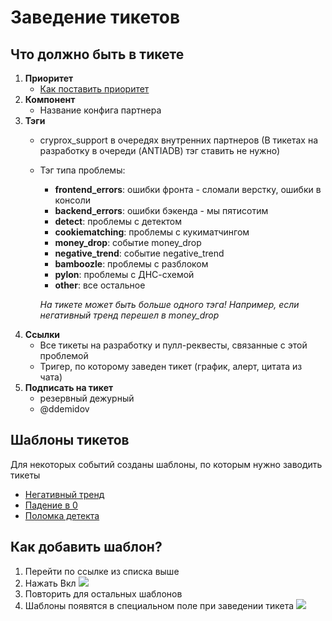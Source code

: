# Заведение тикетов

## Что должно быть в тикете
1. __Приоритет__ 
    * [Как поставить приоритет](priorities.md)
2. __Компонент__
    * Название конфига партнера
3. __Тэги__ 
    * cryprox_support в очередях внутренних партнеров  (В тикетах на разработку в очереди (ANTIADB) тэг ставить не нужно)
    * Тэг типа проблемы:
        * __frontend_errors__: ошибки фронта - сломали верстку, ошибки в консоли
        * __backend_errors__: ошибки бэкенда - мы пятисотим
        * __detect__: проблемы с детектом
        * __cookiematching__: проблемы с кукиматчингом
        * __money_drop__: событие money_drop
        * __negative_trend__: событие negative_trend
        * __bamboozle__: проблемы с разблоком
        * __pylon__: проблемы с ДНС-схемой
        * __other__: все остальное
       
        _На тикете может быть больше одного тэга! Например, если негативный тренд перешел в money_drop_
4. __Ссылки__
    * Все тикеты на разработку и пулл-реквесты, связанные с этой проблемой
    * Тригер, по которому заведен тикет (график, алерт, цитата из чата)
5. __Подписать на тикет__
    * резервный дежурный
    * @ddemidov
    
## Шаблоны тикетов
Для некоторых событий созданы шаблоны, по которым нужно заводить тикеты

* [Негативный тренд](https://st.yandex-team.ru/settings/templates/issues?name=ANTIADBSUP%3A%20negative_trend&owner=1120000000039889&queue=ANTIADBSUP)
* [Падение в 0](https://st.yandex-team.ru/settings/templates/issues?name=ANTIADBSUP%3A%20money_drop&owner=1120000000039889&queue=ANTIADBSUP)
* [Поломка детекта](https://st.yandex-team.ru/settings/templates/issues?name=ANTIADBSUP%3A%20Detect&owner=1120000000039889&queue=ANTIADBSUP) 

## Как добавить шаблон? 
1. Перейти по ссылке из списка выше
2. Нажать Вкл
![](https://jing.yandex-team.ru/files/ddemidov/2018-03-20_20-11-01.png)
3. Повторить для остальных шаблонов
4. Шаблоны появятся в специальном поле при заведении тикета
![](https://jing.yandex-team.ru/files/ddemidov/2018-03-20_20-17-31.png)
